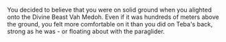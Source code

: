 You decided to believe that you were on solid ground when you alighted onto the Divine Beast Vah Medoh. Even if it was hundreds of meters above the ground, you felt more comfortable on it than you did on Teba's back, strong as he was - or floating about with the paraglider.